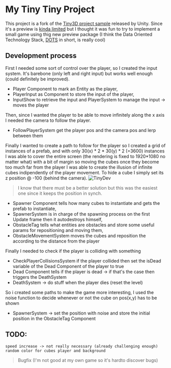 # My Tiny Tiny Project
This project is a fork of the [Tiny3D project sample](https://github.com/Unity-Technologies/ProjectTinySamples/tree/master/Tiny3D) released by Unity.
Since it's a preview is [kinda limited](https://docs.google.com/document/d/1A8hen2hLFY5FLkC5gd3JP2Z-IpHfnAX-CpYLK3aOdwA/edit#) but I thought it was fun to try to implement a small game using thig new preview package (I think the Data Oriented Technology Stack, [DOTS](https://unity.com/dots) in short, is really cool)

## Development process
First I needed some sort of control over the player, so I created the input system.
It's barebone (only left and right input) but works well enough (could definitely be improved).
- Player Component to mark an Entity as the player,
- PlayerInput as Component to store the input of the player,
- InputShow to retrieve the input and PlayerSystem to manage the input -> moves the player
 
Then, since I wanted the player to be able to move infinitely along the x axis I needed the camera to follow the player.
- FollowPlayerSystem get the player pos and the camera pos and lerp between them

Finally I wanted to create a path to follow for the player so I created a grid of instances of a prefab, and with only 30(x) * 2 * 30(y) * 2 (=3600) instances I was able to cover the entire screen (the rendering is fixed to 1920*1080 no matter what) with a bit of margin so moving the cubes once they become too much far from the player I was able to create the illusion of infinite cubes indipendently of the player movement.
To hide a cube I simply set its z position @ -100 (behind the camera).
![TinyDev](https://user-images.githubusercontent.com/15329035/72682762-f4081380-3ad0-11ea-8932-442fd849eb40.png)
>I know that there must be a better solution but this was the easiest one since it keeps the position in synch.

- Spawner Component tells how many cubes to instantiate and gets the prefab to instantiate,
- SpawnerSystem is in charge of the spawning process on the first Update frame then it autodestroys himself,
- ObstacleTag tells what entities are obstacles and store some useful params for repositioning and moving them,
- ObstacleMovementSystem moves the cubes and reposition the according to the distance from the player

Finally I needed to check if the player is colliding with something
- CheckPlayerCollisionsSystem if the player collided then set the isDead variable of the Dead Component of the player to true 
- Dead Component tells if the player is dead -> if that's the case then triggers the DeathSystem
- DeathSystem -> do stuff when the player dies (reset the level)

So i created some paths to make the game more interesting, I used the noise function to decide whenever or not the cube on pos(x,y) has to be shown
- SpawnerSystem -> set the position with noise and store the initial position in the ObstacleTag Component



## TODO:
	speed increase -> not really necessary (already challenging enough)
	random color for cubes player and background

> Bugfix (I'm not good at my own game so it's hardto discover bugs)
